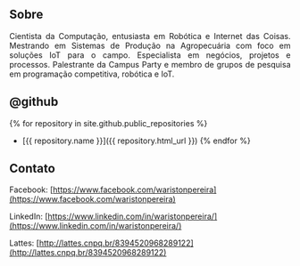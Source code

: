 ## Sobre
<p style="text-align: justify;">
Cientista da Computação, entusiasta em Robótica e Internet das Coisas. Mestrando em Sistemas de Produção na Agropecuária com foco em soluções IoT para o campo. Especialista em negócios, projetos e processos. Palestrante da Campus Party e membro de grupos de pesquisa em programação competitiva, robótica e IoT.
</p>

## @github
{% for repository in site.github.public_repositories %}
  * [{{ repository.name }}]({{ repository.html_url }})
{% endfor %}

## Contato

Facebook: [https://www.facebook.com/waristonpereira](https://www.facebook.com/waristonpereira)

LinkedIn: [https://www.linkedin.com/in/waristonpereira/](https://www.linkedin.com/in/waristonpereira/)

Lattes: [http://lattes.cnpq.br/8394520968289122](http://lattes.cnpq.br/8394520968289122)
